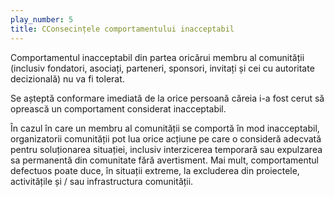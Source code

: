 ```yaml
---
play_number: 5
title: CConsecințele comportamentului inacceptabil
---
```

Comportamentul inacceptabil din partea oricărui membru al comunității (inclusiv fondatori, asociați, parteneri, sponsori, invitați și cei cu autoritate decizională) nu va fi tolerat. 

Se așteptă conformare imediată de la orice persoană căreia i-a fost cerut să oprească un comportament considerat inacceptabil. 

În cazul în care un membru al comunității se comportă în mod inacceptabil, organizatorii comunității pot lua orice acțiune pe care o consideră adecvată pentru soluționarea situației, inclusiv interzicerea temporară sau expulzarea sa permanentă din comunitate fără avertisment. Mai mult, comportamentul defectuos poate duce, în situații extreme, la excluderea din proiectele, activitățile și / sau infrastructura comunității. 

